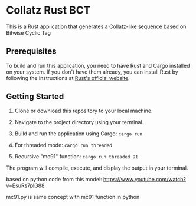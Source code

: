 # Collatz Rust BCT

This is a Rust application that generates a Collatz-like sequence based on Bitwise Cyclic Tag

## Prerequisites

To build and run this application, you need to have Rust and Cargo installed on your system. If you don't have them already, you can install Rust by following the instructions at [Rust's official website](https://www.rust-lang.org/learn/get-started).

## Getting Started

1. Clone or download this repository to your local machine.

2. Navigate to the project directory using your terminal.

3. Build and run the application using Cargo: `cargo run`

3. For threaded mode: `cargo run threaded`

4. Recursive "mc91" function: `cargo run threaded 91`

The program will compile, execute, and display the output in your terminal.

based on python code from this model:
https://www.youtube.com/watch?v=EsuRs7plG88

mc91.py is same concept with mc91 function in python
